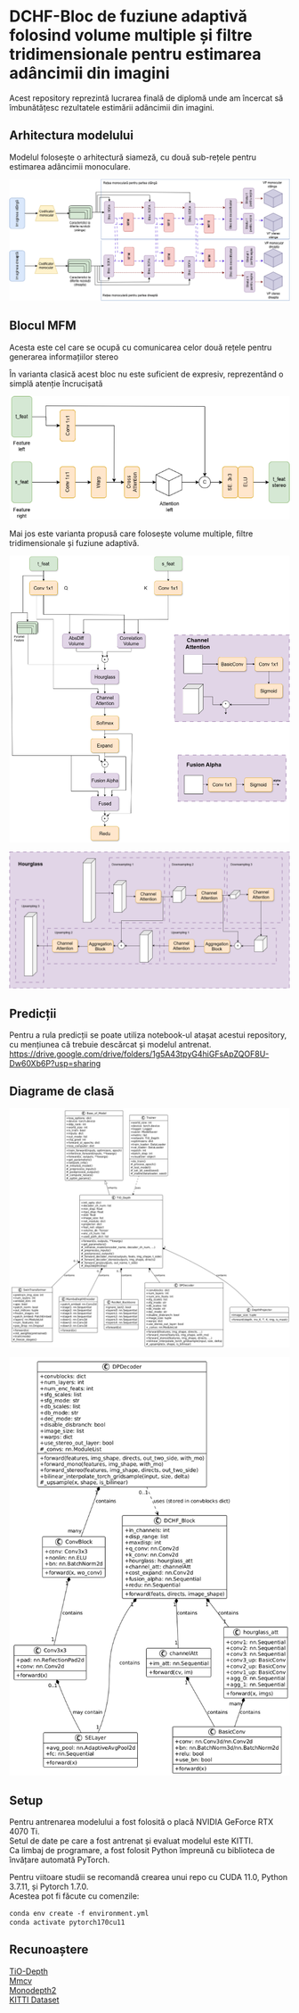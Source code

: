# DCHF-Bloc de fuziune adaptivă folosind volume multiple și filtre tridimensionale pentru estimarea adâncimii din imagini

 Acest repository reprezintă lucrarea finală de diplomă unde am încercat să îmbunătățesc rezultatele estimării adâncimii din imagini.

## Arhitectura modelului
Modelul folosește o arhitectură siameză, cu două sub-rețele pentru estimarea adâncimii monoculare.

![This is an alt text.](/ImagesReadME/TiO-Depth.png "This is a sample image.")

## Blocul MFM 
Acesta este cel care se ocupă cu comunicarea celor două rețele pentru generarea informațiilor stereo

În varianta clasică acest bloc nu este suficient de expresiv, reprezentând o simplă atenție încrucișată

![This is an alt text.](/ImagesReadME/MFM.png "This is a sample image.")

Mai jos este varianta propusă care folosește volume multiple, filtre tridimensionale și fuziune adaptivă.

![This is an alt text.](/ImagesReadME/DCHF.png "This is a sample image.")

![This is an alt text.](/ImagesReadME/Hourglass.png "This is a sample image.")

## Predicții
Pentru a rula predicții se poate utiliza notebook-ul atașat acestui repository, cu mențiunea că trebuie descărcat și modelul antrenat.
https://drive.google.com/drive/folders/1g5A43tpyG4hiGFsApZQOF8U-Dw60Xb6P?usp=sharing

## Diagrame de clasă
![This is an alt text.](/ImagesReadME/DiagramaClaseModel.png "This is a sample image.") 

![This is an alt text.](/ImagesReadME/DiagramaClaseDecodificator.png "This is a sample image.")

## Setup
Pentru antrenarea modelului a fost folosită o placă NVIDIA GeForce RTX 4070 Ti.  
Setul de date pe care a fost antrenat și evaluat modelul este KITTI.  
Ca limbaj de programare, a fost folosit Python împreună cu biblioteca de învățare automată PyTorch.  

Pentru viitoare studii se recomandă crearea unui repo cu CUDA 11.0, Python 3.7.11, și Pytorch 1.7.0.  
Acestea pot fi făcute cu comenzile:
```
conda env create -f environment.yml
conda activate pytorch170cu11
```

## Recunoaștere
[TiO-Depth](https://github.com/ZM-Zhou/TiO-Depth_pytorch)  
[Mmcv](https://github.com/open-mmlab/mmcv)  
[Monodepth2](https://github.com/nianticlabs/monodepth2)  
[KITTI Dataset](http://www.cvlibs.net/datasets/kitti/index.php)  

